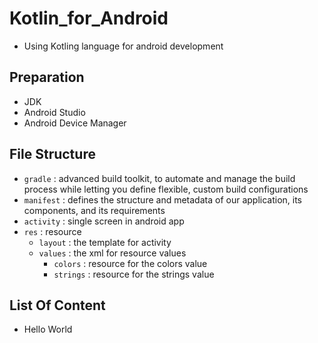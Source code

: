 # Kotlin_for_Android
- Using Kotling language for android development

## Preparation
- JDK
- Android Studio
- Android Device Manager

## File Structure
- `gradle` : advanced build toolkit, to automate and manage the build process while letting you define flexible, custom build configurations
- `manifest` : defines the structure and metadata of our application, its components, and its requirements
- `activity` : single screen in android app
- `res` : resource
  - `layout` : the template for activity
  - `values` : the xml for resource values
    - `colors` : resource for the colors value
    - `strings` : resource for the strings value

## List Of Content
- Hello World